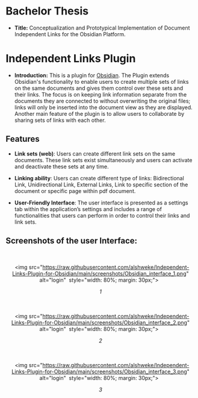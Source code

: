 # Bachelor Thesis
- **Title:** Conceptualization and Prototypical Implementation of Document Independent Links for the Obsidian Platform.

# Independent Links Plugin 

- **Introduction:** This is a plugin for [Obsidian](https://obsidian.md/). The Plugin extends Obsidian's functionality to enable users to create multiple sets of links on the same documents and gives them control over these sets and their links. The focus is on keeping link information separate from the documents they are connected to without overwriting the original files; links will only be inserted into the document view as they are displayed. Another main feature of the plugin is to allow users to collaborate by sharing sets of links with each other.
  

## Features

- **Link sets (web)**: Users can create different link sets on the same documents. These link sets exist simultaneously and users can activate and deactivate these sets at any time. 

- **Linking ability**: Users can create different type of links: Bidirectional Link, Unidirectional Link, External Links, Link to specific section of the document or specific page within pdf document.

- **User-Friendly Interface**: The user interface is presented as a settings tab within the application’s settings and includes a range of functionalities that users can perform in order to control their links and link sets.

## Screenshots of the user Interface:

  <div align="center">
  <img src="https://raw.githubusercontent.com/alshweke/Independent-Links-Plugin-for-Obsidian/main/screenshots/Obsidian_interface_1.png" alt="login"  style="width: 80%; margin: 30px;">
  <p><em>1</em></p>
  </div>
  <div align="center">
  <img src="https://raw.githubusercontent.com/alshweke/Independent-Links-Plugin-for-Obsidian/main/screenshots/Obsidian_interface_2.png" alt="login"  style="width: 80%; margin: 30px;">
  <p><em>2</em></p>
  </div>
  <div align="center">
  <img src="https://raw.githubusercontent.com/alshweke/Independent-Links-Plugin-for-Obsidian/main/screenshots/Obsidian_interface_3.png" alt="login"  style="width: 80%; margin: 30px;">
  <p><em>3</em></p>
  </div>

